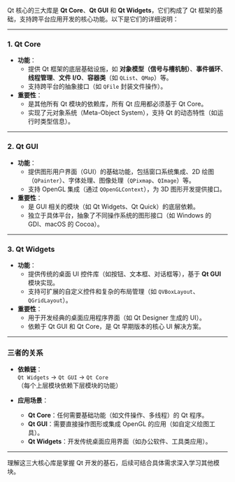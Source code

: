 Qt 核心的三大库是 **Qt Core**、**Qt GUI** 和 **Qt Widgets**，它们构成了 Qt 框架的基础，支持跨平台应用开发的核心功能。以下是它们的详细说明：

---

### 1. **Qt Core**
   - **功能**：  
     - 提供 Qt 框架的底层基础设施，如 **对象模型（信号与槽机制）**、**事件循环**、**线程管理**、**文件 I/O**、**容器类**（如 `QList`、`QMap`）等。  
     - 支持跨平台的抽象接口（如 `QFile` 封装文件操作）。  
   - **重要性**：  
     - 是其他所有 Qt 模块的依赖库，所有 Qt 应用都必须基于 Qt Core。  
     - 实现了元对象系统（Meta-Object System），支持 Qt 的动态特性（如运行时类型信息）。  

---

### 2. **Qt GUI**
   - **功能**：  
     - 提供图形用户界面（GUI）的基础功能，包括窗口系统集成、2D 绘图（`QPainter`）、字体处理、图像处理（`QPixmap`、`QImage`）等。  
     - 支持 OpenGL 集成（通过 `QOpenGLContext`），为 3D 图形开发提供接口。  
   - **重要性**：  
     - 是 GUI 相关的模块（如 Qt Widgets、Qt Quick）的底层依赖。  
     - 独立于具体平台，抽象了不同操作系统的图形接口（如 Windows 的 GDI、macOS 的 Cocoa）。  

---

### 3. **Qt Widgets**
   - **功能**：  
     - 提供传统的桌面 UI 控件库（如按钮、文本框、对话框等），基于 **Qt GUI** 模块实现。  
     - 支持可扩展的自定义控件和复杂的布局管理（如 `QVBoxLayout`、`QGridLayout`）。  
   - **重要性**：  
     - 用于开发经典的桌面应用程序界面（如 Qt Designer 生成的 UI）。  
     - 依赖于 Qt GUI 和 Qt Core，是 Qt 早期版本的核心 UI 解决方案。  

---

### 三者的关系
- **依赖链**：  
  `Qt Widgets` → `Qt GUI` → `Qt Core`  
  （每个上层模块依赖下层模块的功能）  

- **应用场景**：  
  - **Qt Core**：任何需要基础功能（如文件操作、多线程）的 Qt 程序。  
  - **Qt GUI**：需要直接操作图形或集成 OpenGL 的应用（如自定义绘图工具）。  
  - **Qt Widgets**：开发传统桌面应用界面（如办公软件、工具类应用）。  

---

理解这三大核心库是掌握 Qt 开发的基石，后续可结合具体需求深入学习其他模块。
